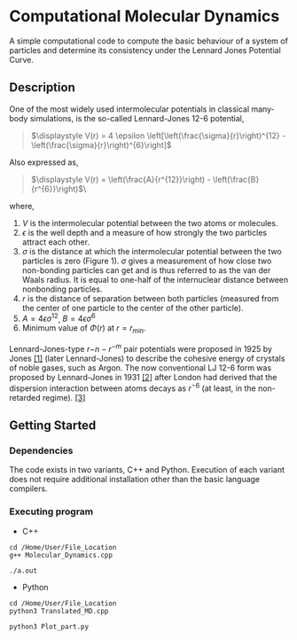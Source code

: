 # Computational Molecular Dynamics

A simple computational code to compute the basic behaviour of a system of particles and determine its consistency under the Lennard Jones Potential Curve. 

## Description
One of the most widely used intermolecular potentials in classical many-body simulations, is the so-called Lennard-Jones 12-6 potential,
> $\displaystyle V(r) = 4 \epsilon \left[\left(\frac{\sigma}{r}\right)^{12} - \left(\frac{\sigma}{r}\right)^{6}\right]$

Also expressed as,
> $\displaystyle V(r) = \left(\frac{A}{r^{12}}\right) - \left(\frac{B}{r^{6}}\right)$\

where,

1. $V$ is the intermolecular potential between the two atoms or molecules.
2. $\epsilon$ is the well depth and a measure of how strongly the two particles attract each other.
3. $\sigma$ is the distance at which the intermolecular potential between the two particles is zero (Figure 1). $\sigma$ gives a measurement of how close two non-bonding particles can get and is thus referred to as the van der Waals radius. It is equal to one-half of the internuclear distance between nonbonding particles.
4. $r$ is the distance of separation between both particles (measured from the center of one particle to the center of the other particle).
5. $A = 4 \epsilon \sigma^{12}$, $B = 4 \epsilon \sigma^{6}$ 
6. Minimum value of $\Phi(r)$ at $r=r_{min}$.

Lennard-Jones-type $r{−n}-r^{−m}$ pair potentials were proposed in 1925 by Jones [[1]](<https://royalsocietypublishing.org/doi/10.1098/rspa.1924.0081> "J. Jones, Proc R Soc London A, 1924, 106, 441–462") (later Lennard-Jones) to describe the cohesive energy of crystals of noble gases, such as Argon. The now conventional LJ 12-6 form was proposed by Lennard-Jones in 1931 [[2]](<https://iopscience.iop.org/article/10.1088/0959-5309/43/5/301> "J. E. Lennard-Jones, Proc Phys Soc, 1931, 43, 461–482") after London had derived that the dispersion interaction between atoms decays as $r^{−6}$ (at least, in the non-retarded regime). [[3]](<https://arxiv.org/pdf/1910.05746.pdf> "Wang, Xipeng, et al. 'The Lennard-Jones potential: when (not) to use it.' Physical Chemistry Chemical Physics 22.19 (2020): 10624-10633")

## Getting Started

### Dependencies

The code exists in two variants, C++ and Python. Execution of each variant does not require additional installation other than the basic language compilers.

### Executing program

* C++
```
cd /Home/User/File_Location
g++ Molecular_Dynamics.cpp
```
```
./a.out
```

* Python
```
cd /Home/User/File_Location
python3 Translated_MD.cpp
```
```
python3 Plot_part.py
```
